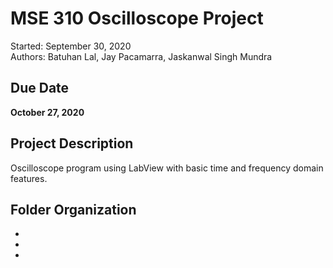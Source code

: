 # MSE 310 Oscilloscope Project
Started: September 30, 2020  <br />
Authors: Batuhan Lal, Jay Pacamarra, Jaskanwal Singh Mundra

## Due Date
<b>October 27, 2020</b>

## Project Description
Oscilloscope program using LabView with basic time and frequency domain features. 

## Folder Organization
* 
* 
*
